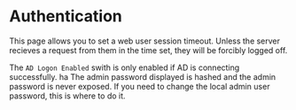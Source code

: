 # Authentication
This page allows you to set a web user session timeout. Unless the server recieves a request from them in the time set, they will be forcibly logged off.

The `AD Logon Enabled` swith is only enabled if AD is connecting successfully.
ha
The admin password displayed is hashed and the admin password is never exposed. If you need to change the local admin user password, this is where to do it.



